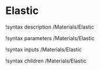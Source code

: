 <!-- MOOSE Documentation Stub: Remove this when content is added. -->

# Elastic
!syntax description /Materials/Elastic

!syntax parameters /Materials/Elastic

!syntax inputs /Materials/Elastic

!syntax children /Materials/Elastic
